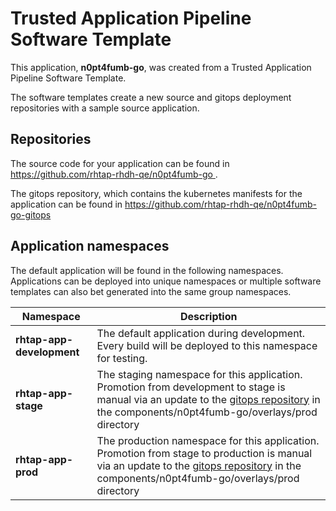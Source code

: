 # Trusted Application Pipeline Software Template

This application, **n0pt4fumb-go**, was created from a Trusted Application Pipeline Software Template.

The software templates create a new source and gitops deployment repositories with a sample source application. 

## Repositories

The source code for your application can be found in [https://github.com/rhtap-rhdh-qe/n0pt4fumb-go ](https://github.com/rhtap-rhdh-qe/n0pt4fumb-go ).
 
The gitops repository, which contains the kubernetes manifests for the application can be found in 
[https://github.com/rhtap-rhdh-qe/n0pt4fumb-go-gitops ](https://github.com/rhtap-rhdh-qe/n0pt4fumb-go-gitops ) 

## Application namespaces 

The default application will be found in the following namespaces. Applications can be deployed into unique namespaces or multiple software templates can also bet generated into the same group namespaces.  

|  Namespace   |  Description   |  
| -------- | -------- |   
| **rhtap-app-development** | The default application during development. Every build will be deployed to this namespace for testing. | 
| **rhtap-app-stage** | The staging namespace for this application. Promotion from development to stage is manual via an update to the [gitops repository](https://github.com/rhtap-rhdh-qe/n0pt4fumb-go-gitops ) in the components/n0pt4fumb-go/overlays/prod directory |  
| **rhtap-app-prod** | The production namespace for this application. Promotion from stage to production is manual via an update to the [gitops repository](https://github.com/rhtap-rhdh-qe/n0pt4fumb-go-gitops ) in the components/n0pt4fumb-go/overlays/prod directory | 